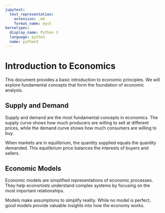 ```yaml
---
jupytext:
  text_representation:
    extension: .md
    format_name: myst
kernelspec:
  display_name: Python 3
  language: python
  name: python3
---
```


# Introduction to Economics

This document provides a basic introduction to economic principles. We will explore fundamental concepts that form the foundation of economic analysis.

## Supply and Demand

Supply and demand are the most fundamental concepts in economics. The supply curve shows how much producers are willing to sell at different prices, while the demand curve shows how much consumers are willing to buy.

When markets are in equilibrium, the quantity supplied equals the quantity demanded. This equilibrium price balances the interests of buyers and sellers.

## Economic Models

Economic models are simplified representations of economic processes. They help economists understand complex systems by focusing on the most important relationships.

Models make assumptions to simplify reality. While no model is perfect, good models provide valuable insights into how the economy works.

